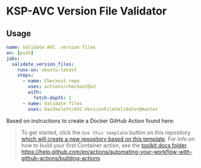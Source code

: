 # KSP-AVC Version File Validator

## Usage
```yaml
name: Validate AVC .version files
on: [push]
jobs:
  validate_version_files:
    runs-on: ubuntu-latest
    steps:
      - name: Checkout repo
        uses: actions/checkout@v2
        with:
          fetch-depth: 1
      - name: Validate files 
        uses: DasSkelett/AVC-VersionFileValidator@master
```

Based on instructions to create a Docker GitHub Action found here:

> To get started, click the `Use this template` button on this repository [which will create a new repository based on this template](https://github.blog/2019-06-06-generate-new-repositories-with-repository-templates/).
> For info on how to build your first Container action, see the [toolkit docs folder](https://github.com/actions/toolkit/blob/master/docs/container-action.md).
> https://help.github.com/en/actions/automating-your-workflow-with-github-actions/building-actions